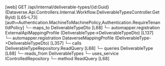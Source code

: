 [web] GET /api/internal/deliverable-types/{id:Guid}  (Dataverse.Api.Controllers.Internal.Workflow.DeliverableTypesController.GetById)  [L65–L73] [auth=Authentication.MachineToMachinePolicy,Authentication.RequireTenantIdPolicy]
  └─ maps_to DeliverableTypeDto [L68]
    └─ automapper.registration ExternalApiMappingProfile (DeliverableType->DeliverableTypeDto) [L137]
    └─ automapper.registration DataverseMappingProfile (DeliverableType->DeliverableTypeDto) [L357]
  └─ calls DeliverableTypeRepository.ReadQuery [L68]
  └─ queries DeliverableType [L68]
    └─ reads_from DeliverableTypes
  └─ uses_service IControlledRepository<DeliverableType>
    └─ method ReadQuery [L68]

